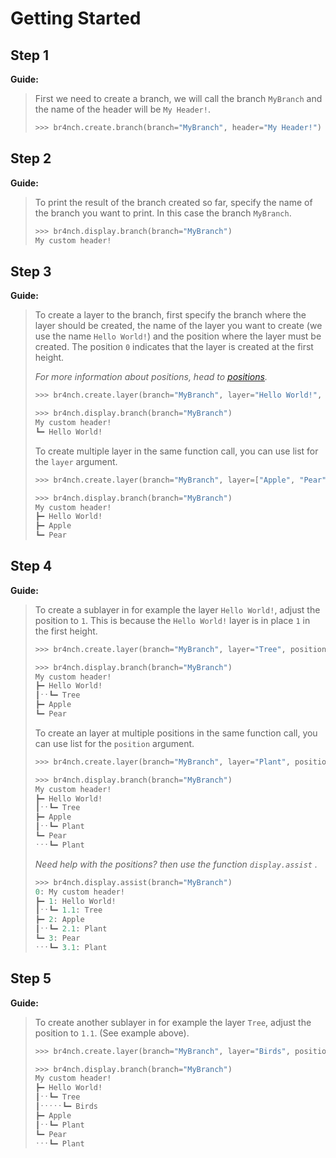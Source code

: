 # Getting Started

## Step 1

**Guide:**

> First we need to create a branch, we will call the branch `MyBranch` and the name of the header will be `My Header!`.
>
> ```python
> >>> br4nch.create.branch(branch="MyBranch", header="My Header!")
> ```

## Step 2

**Guide:**

> To print the result of the branch created so far, specify the name of the branch you want to print. In this case the branch `MyBranch`.
>
> ```python
> >>> br4nch.display.branch(branch="MyBranch")
> My custom header!
> ```

## Step 3

**Guide:**

> To create a layer to the branch, first specify the branch where the layer should be created, the name of the layer you want to create (we use the name `Hello World!`) and the position where the layer must be created. The position `0` indicates that the layer is created at the first height.
>
> *For more information about positions, head to [positions](../guides/positions.md).*
>
> ```python
> >>> br4nch.create.layer(branch="MyBranch", layer="Hello World!", position="0")
> 
> >>> br4nch.display.branch(branch="MyBranch")
> My custom header!
> ┗━ Hello World!
> ```
>
> To create multiple layer in the same function call, you can use list for the `layer` argument.
>
> ```python
> >>> br4nch.create.layer(branch="MyBranch", layer=["Apple", "Pear"], position="0")
> 
> >>> br4nch.display.branch(branch="MyBranch")
> My custom header!
> ┣━ Hello World!
> ┣━ Apple
> ┗━ Pear
> ```

## Step 4

**Guide:**

> To create a sublayer in for example the layer `Hello World!`, adjust the position to `1`. This is because the `Hello World!` layer is in place `1` in the first height.
>
> ```python
> >>> br4nch.create.layer(branch="MyBranch", layer="Tree", position="1")
> 
> >>> br4nch.display.branch(branch="MyBranch")
> My custom header!
> ┣━ Hello World!
> ┃ˑˑ┗━ Tree
> ┣━ Apple
> ┗━ Pear
> ```
>
> To create an layer at  multiple positions in the same function call, you can use list for the `position` argument.
>
> ```python
> >>> br4nch.create.layer(branch="MyBranch", layer="Plant", position=["2", "3"])
> 
> >>> br4nch.display.branch(branch="MyBranch")
> My custom header!
> ┣━ Hello World!
> ┃ˑˑ┗━ Tree
> ┣━ Apple
> ┃ˑˑ┗━ Plant
> ┗━ Pear
> ˑˑˑ┗━ Plant
> ```
>
> *Need help with the positions? then use the function `display.assist` .*
>
> ```python
> >>> br4nch.display.assist(branch="MyBranch")
> 0: My custom header!
> ┣━ 1: Hello World!
> ┃ˑˑ┗━ 1.1: Tree
> ┣━ 2: Apple
> ┃ˑˑ┗━ 2.1: Plant
> ┗━ 3: Pear
> ˑˑˑ┗━ 3.1: Plant
> ```

## Step 5

**Guide:**

> To create another sublayer in for example the layer `Tree`, adjust the position to `1.1`. (See example above).
>
> ```python
> >>> br4nch.create.layer(branch="MyBranch", layer="Birds", position="1.1")
> 
> >>> br4nch.display.branch(branch="MyBranch")
> My custom header!
> ┣━ Hello World!
> ┃ˑˑ┗━ Tree
> ┃ˑˑˑˑˑ┗━ Birds
> ┣━ Apple
> ┃ˑˑ┗━ Plant
> ┗━ Pear
> ˑˑˑ┗━ Plant
> ```
>


